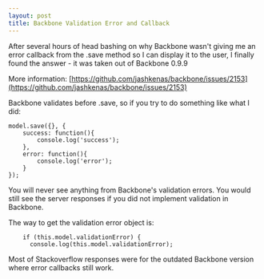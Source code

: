 ```yaml
---
layout: post
title: Backbone Validation Error and Callback
---
```

After several hours of head bashing on why Backbone wasn't giving me an error callback from the .save method so I can display it to the user, I finally found the answer - it was taken out of Backbone 0.9.9

More information: [https://github.com/jashkenas/backbone/issues/2153](https://github.com/jashkenas/backbone/issues/2153)

Backbone validates before .save, so if you try to do something like what I did:

<pre><code>model.save({}, {
	success: function(){
		console.log('success');
	},
	error: function(){
		console.log('error');
	}
});</code></pre>
You will never see anything from Backbone's validation errors. You would still see the server responses if you did not implement validation in Backbone.

The way to get the validation error object is:
<pre><code>    if (this.model.validationError) {
      console.log(this.model.validationError);</code></pre>

Most of Stackoverflow responses were for the outdated Backbone version where error callbacks still work.
